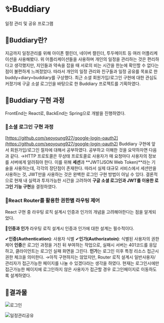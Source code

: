 # ✨Buddiary
일정 관리 및 공유 프로그램

## 📎Buddiary란?
지금까지 일정관리를 위해 아이폰 캘린더, 네이버 캘린더, 투두메이트 등 여러 어플리케이션을 사용해봤다. 위 어플리케이션들을 사용하며 개인의 일정을 관리하는 것은 편리하다고 생각했지만, 지인들과 약속을 잡을 때 서로의 비는 시간을 한눈에 확인할 수 없다는 점이 불편하게 느껴졌었다. 따라서 개인의 일정 관리와 친구들과 일정 공유를 목표로 한 buddy+diary=buddiary를 구상했다. 최근 소셜 회원가입/로그인 구현에 대한 관심도 커졌기에 구글 소셜 로그인을 바탕으로 한 Buddiary 프로젝트를 기획하였다.

## 📎Buddiary 구현 과정
FrontEnd는 React로, BackEnd는 Spring으로 개발을 진행하였다.

### 🔎소셜 로그인 구현 과정
[https://github.com/seoyoung927/google-login-oauth2](https://github.com/seoyoung927/google-login-oauth2)
Buddiary 구현에 앞서 회원가입/로그인 절차에 대해서 공부하였다. 공부하고 이해한 것을 요약하자면 다음과 같다.
→HTTP 프로토콜은 무상태 프로토콜로 사용자가 매 요청마다 사용자의 정보를 서버에게 알려줘야 한다. 이를 위해 **세션**과 **JWT(JSON Web Token)**라는 기술을 사용하는데, 각각의 장단점이 존재한다. 따라서 실제 대규모 서비스에서 세션만을 사용하는 것, JWT만을 사용하는 것은 완벽한 로그인 구현 방법이 아닐 수 있다. 결론적으로 현재 내 실력과 투자가능한 시간을 고려하여 **구글 소셜 로그인과 JWT를 이용한 로그인 기능 구현**을 결정하였다.

### 🔎React Router를 활용한 권한별 라우팅 제어
React 구현 중 라우팅 로직 설계시 인증과 인가의 개념을 고려해야한다는 점을 알게되었다.

📖**인증과 인가**
라우팅 로직 설계시 인증과 인가에 대한 설계는 필수적이다.

✔**인증(Authentication)**: 사용자 식별
✔**인가(Authorizatoin)**: 식별된 사용자의 권한 제어
**인증**은 로그인 과정을 거친 뒤 부여하는 작업으로, 실패시 서버는 401코드를 응답하고, 클라이언트는 로그인 실패 화면을 그린다.
**인가**는 로그인 이후 특정 리소스 접근시 권한 체크을 의미한다.
→아직 구현하지는 않았지만, Router 로직 설계시 일반사용자/관리자가 접근가능한 페이지를 나눌 수 있겠다라는 생각을 하였다. 현재는 로그인시에만 접근가능한 페이지에 로그인하지 않은 사용자가 접근할 경우 로그인페이지로 이동하도록 설계하였다.

## 📎결과물
![로그인](https://user-images.githubusercontent.com/74875490/215312817-5b89c223-b580-419b-bdf8-cc54fd3e81e6.gif)

![일정관리공유](https://user-images.githubusercontent.com/74875490/215312835-55319aa7-dc89-4308-9e98-4a6d6eb65076.gif)
